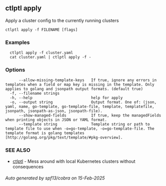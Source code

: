 ## ctlptl apply

Apply a cluster config to the currently running clusters

```
ctlptl apply -f FILENAME [flags]
```

### Examples

```
  ctlptl apply -f cluster.yaml
  cat cluster.yaml | ctlptl apply -f -
```

### Options

```
      --allow-missing-template-keys   If true, ignore any errors in templates when a field or map key is missing in the template. Only applies to golang and jsonpath output formats. (default true)
  -f, --filename strings              
  -h, --help                          help for apply
  -o, --output string                 Output format. One of: (json, yaml, name, go-template, go-template-file, template, templatefile, jsonpath, jsonpath-as-json, jsonpath-file).
      --show-managed-fields           If true, keep the managedFields when printing objects in JSON or YAML format.
      --template string               Template string or path to template file to use when -o=go-template, -o=go-template-file. The template format is golang templates [http://golang.org/pkg/text/template/#pkg-overview].
```

### SEE ALSO

* [ctlptl](ctlptl.md)	 - Mess around with local Kubernetes clusters without consequences

###### Auto generated by spf13/cobra on 15-Feb-2025
